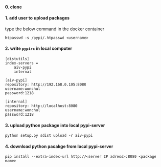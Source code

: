 
#### 0. clone

#### 1. add user to upload packages

type the below command in the docker container 
```
htpasswd -s /pypi/.htpasswd <username>
```

#### 2. write `pypirc` in local computer
```
[distutils]
index-servers =
    aiv-pypi
    internal

[aiv-pypi]
repository: http://192.168.0.105:8080
username:wonchul
password:1218

[internal]
repository: http://localhost:8080
username:wonchul
password:1218
```

#### 3. upload python package into local pypi-server 
```
python setup.py sdist upload -r aiv-pypi
```

#### 4. download python pacakge from local pypi-server 
```
pip install --extra-index-url http://<server IP adress>:8080 <package name>
```

